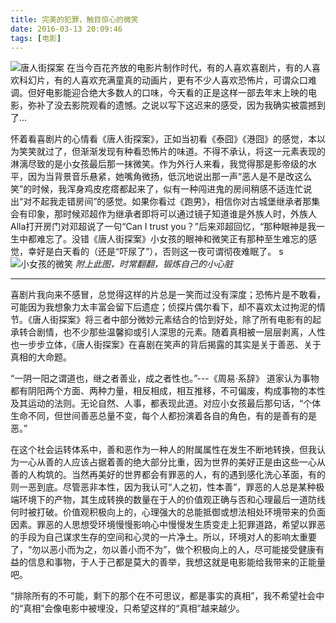 ```yaml
---
title: 完美的犯罪，触目惊心的微笑
date: 2016-03-13 20:09:46
tags: [电影]
---
```

![唐人街探案](http://7xrw48.com1.z0.glb.clouddn.com/images%2F2016%2F3%2F13%2Ftangrenjie.jpg)
在当今百花齐放的电影片制作时代，有的人喜欢喜剧片，有的人喜欢科幻片，有的人喜欢充满童真的动画片，更有不少人喜欢恐怖片，可谓众口难调。但好电影能迎合绝大多数人的口味，今天看的正是这样一部去年末上映的电影，弥补了没去影院观看的遗憾。之说以写下这迟来的感受，因为我确实被震撼到了...

怀着看喜剧片的心情看《唐人街探案》，正如当初看《泰囧》《港囧》的感觉，本以为笑笑就过了，但渐渐发现有种看恐怖片的味道。不得不承认，将这一元素表现的淋漓尽致的是小女孩最后那一抹微笑。作为外行人来看，我觉得那是影帝级的水平，因为当背景音乐悬紧，她嘴角微扬，低沉地说出那一声“恶人是不是改这么笑”的时候，我浑身鸡皮疙瘩都起来了，似有一种闯进鬼的房间稍感不适连忙说出“对不起我走错房间”的感觉。如果你看过《跑男》，相信你对古城堡继承者那集会有印象，那时候邓超作为继承者即将可以通过镜子知道谁是外族人时，外族人Alla打开房门对邓超说了一句“Can I trust you？”后来邓超回忆，“那种眼神是我一生中都难忘了。没错《唐人街探案》小女孩的眼神和微笑正有那种至生难忘的感觉，幸好是白天看的（还是“吓尿了”），否则这一夜可谓彻夜难眠了。
s
![小女孩的微笑](http://7xrw48.com1.z0.glb.clouddn.com/images%2F2016%2F3%2F13%2Fsmile-girl.jpg)
*附上此图，时常翻翻，锻炼自己的小心脏*

---

喜剧片我向来不感冒，总觉得这样的片总是一笑而过没有深度；恐怖片是不敢看，可能因为我想象力太丰富会留下后遗症；侦探片偶尔看下，却不喜欢太过拘泥的情节。《唐人街探案》将三者中部分微妙元素结合的恰到好处，除了所有电影有的起承转合剧情，也不少那些温馨抑或引人深思的元素。随着真相被一层层剥离，人性也一步步立体，《唐人街探案》在喜剧在笑声的背后揭露的其实是关于善恶、关于真相的大命题。

“一阴一阳之谓道也，继之者善业，成之者性也。”---《周易·系辞》 
道家认为事物都有阴阳两个方面、两种力量，相反相成，相互推移，不可偏废，构成事物的本性及其运动的法则。无论自然、人事，都表现此道。对应小女孩最后那句话，“个体生命不同，但世间善恶总量不变，每个人都扮演着各自的角色，有的是善有的是恶。”

在这个社会运转体系中，善和恶作为一种人的附属属性在发生不断地转换，但我认为一心从善的人应该占据着善的绝大部分比重，因为世界的美好正是由这些一心从善的人构筑的。当然再美好的世界都会有罪恶的人，有的遇到感化洗心革面，有的则一恶到底。尽管恶非本性，因为我认可“人之初，性本善”，罪恶的人总是某种极端环境下的产物，其生成转换的数量在于人的价值观正确与否和心理最后一道防线何时被打破。价值观积极向上的，心理强大的总能抵御或想法相处环境带来的负面因素。罪恶的人思想受环境慢慢影响心中慢慢发生质变走上犯罪道路，希望以罪恶的手段为自己谋求生存的空间和心灵的一片净土。所以，环境对人的影响太重要了，“勿以恶小而为之，勿以善小而不为”，做个积极向上的人，尽可能接受健康有益的信息和事物，于人于己都是莫大的善举，我想这就是电影能给我带来的正能量吧。

“排除所有的不可能，剩下的那个在不可思议，都是事实的真相”，我不希望社会中的“真相”会像电影中被埋没，只希望这样的“真相”越来越少。


